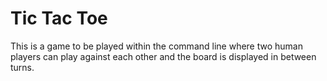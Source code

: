 # Tic Tac Toe

This is a game to be played within the command line where two human players can play against each other and the board is displayed in between turns.